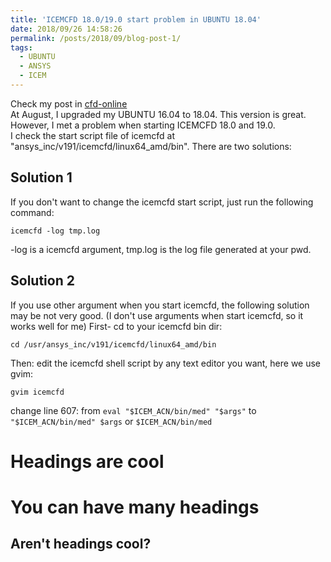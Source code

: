 ```yaml
---
title: 'ICEMCFD 18.0/19.0 start problem in UBUNTU 18.04'
date: 2018/09/26 14:58:26
permalink: /posts/2018/09/blog-post-1/
tags:
  - UBUNTU
  - ANSYS
  - ICEM
---
```

Check my post in [cfd-online](https://www.cfd-online.com/Forums/ansys/203041-installation-ansys-19-ubuntu-18-4-a.html#6)  
At August, I upgraded my UBUNTU 16.04 to 18.04. This version is great.  
However, I met a problem when starting ICEMCFD 18.0 and 19.0.  
I check the start script file of icemcfd at "ansys_inc/v191/icemcfd/linux64_amd/bin". There are two solutions: 
## Solution 1
If you don't want to change the icemcfd start script, just run the following command:  
```shell
icemcfd -log tmp.log
```
-log is a icemcfd argument, tmp.log is the log file generated at your pwd.
## Solution 2
If you use other argument when you start icemcfd, the following solution may be not very good. (I don't use arguments when start icemcfd, so it works well for me)
First- cd to your icemcfd bin dir:
```shell
cd /usr/ansys_inc/v191/icemcfd/linux64_amd/bin
```
Then: edit the icemcfd shell script by any text editor you want, here we use gvim:
```shell
gvim icemcfd
```
change line 607:
from 
`eval "$ICEM_ACN/bin/med" "$args"` 
to
`"$ICEM_ACN/bin/med" $args` or `$ICEM_ACN/bin/med`

Headings are cool
======

You can have many headings
======

Aren't headings cool?
------
